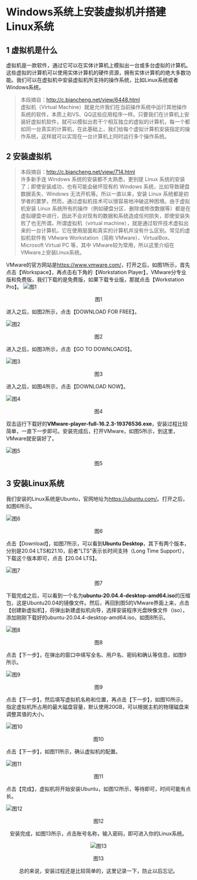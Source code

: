 # Windows系统上安装虚拟机并搭建Linux系统

## 1 虚拟机是什么

虚拟机是一款软件，通过它可以在实体计算机上模拟出一台或多台虚拟的计算机。这些虚拟的计算机可以使用实体计算机的硬件资源，拥有实体计算机的绝大多数功能。我们可以在虚拟机中安装虚拟机所支持的操作系统，比如Linux系统或者Windows系统。
> 本段摘自：<http://c.biancheng.net/view/6448.html> <br>
> 虚拟机（Virtual Machine）就是允许我们在当前操作系统中运行其他操作系统的软件，本质上和VS、QQ这些应用程序一样。只要我们在计算机上安装好虚拟机软件，就可以模拟出若干个相互独立的虚拟的计算机，每一个都如同一台真实的计算机，在此基础上，我们给每个虚拟计算机安装指定的操作系统，这样就可以实现在一台计算机上同时运行多个操作系统。

## 2 安装虚拟机

> 本段摘自：<http://c.biancheng.net/view/714.html><br>
> 许多新手连 Windows 系统的安装都不太熟悉，更别提 Linux 系统的安装了；即使安装成功，也有可能会破坏现有的 Windows 系统，比如导致硬盘数据丢失、Windows 无法开机等。所以一直以来，安装 Linux 系统都是初学者的噩梦。然而，通过虚拟机技术可以很容易地冲破这种困境。由于虚拟机安装 Linux 系统所有的操作（例如硬盘分区、删除或修改数据等）都是在虚拟硬盘中进行，因此不会对现有的数据和系统造成任何损失，即使安装失败了也无所谓。所谓虚拟机（virtual machine），就是通过软件技术虚拟出来的一台计算机，它在使用层面和真实的计算机并没有什么区别。常见的虚拟机软件有 VMware Workstation（简称 VMware）、VirtualBox、Microsoft Virtual PC 等，其中 VMware较为常用，所以这里介绍在VMware上安装Linux系统。

VMware的官方网站是<https://www.vmware.com/>，打开之后，如图1所示，首先点击【Workspace】，再点击右下角的【Workstation Player】，VMware分专业版和免费版，我们下载的是免费版，如果下载专业版，那就点击【Workstation Pro】。
![图1](https://gitee.com/guige317/blog-img_1/raw/master/Windows%E7%B3%BB%E7%BB%9F%E4%B8%8A%E5%AE%89%E8%A3%85%E8%99%9A%E6%8B%9F%E6%9C%BA%E5%B9%B6%E6%90%AD%E5%BB%BALinux%E7%B3%BB%E7%BB%9F/%E5%9B%BE1.PNG)

<center> 图1</center>

进入之后，如图2所示，点击【DOWNLOAD FOR FREE】。

![图2](https://gitee.com/guige317/blog-img_1/raw/master/Windows%E7%B3%BB%E7%BB%9F%E4%B8%8A%E5%AE%89%E8%A3%85%E8%99%9A%E6%8B%9F%E6%9C%BA%E5%B9%B6%E6%90%AD%E5%BB%BALinux%E7%B3%BB%E7%BB%9F/%E5%9B%BE2.PNG)

<center>图2</center>

进入之后，如图3所示，点击【GO TO DOWNLOADS】。

![图3](https://gitee.com/guige317/blog-img_1/raw/master/Windows%E7%B3%BB%E7%BB%9F%E4%B8%8A%E5%AE%89%E8%A3%85%E8%99%9A%E6%8B%9F%E6%9C%BA%E5%B9%B6%E6%90%AD%E5%BB%BALinux%E7%B3%BB%E7%BB%9F/%E5%9B%BE3.PNG)

<center>图3</center>

进入之后，如图4所示，点击【DOWNLOAD NOW】。

![图4](https://gitee.com/guige317/blog-img_1/raw/master/Windows%E7%B3%BB%E7%BB%9F%E4%B8%8A%E5%AE%89%E8%A3%85%E8%99%9A%E6%8B%9F%E6%9C%BA%E5%B9%B6%E6%90%AD%E5%BB%BALinux%E7%B3%BB%E7%BB%9F/%E5%9B%BE4.PNG)

<center>图4</center>

双击运行下载好的**VMware-player-full-16.2.3-19376536.exe**，安装过程比较简单，一直下一步即可。安装完成后，打开VMware，如图5所示，到这里，VMware就安装好了。

![图5](https://gitee.com/guige317/blog-img_1/raw/master/Windows%E7%B3%BB%E7%BB%9F%E4%B8%8A%E5%AE%89%E8%A3%85%E8%99%9A%E6%8B%9F%E6%9C%BA%E5%B9%B6%E6%90%AD%E5%BB%BALinux%E7%B3%BB%E7%BB%9F/%E5%9B%BE5.PNG)

<center>图5</center>

## 3 安装Linux系统

我们安装的Linux系统是Ubuntu，官网地址为<https://ubuntu.com/>。打开之后，如图6所示。

![图6](https://gitee.com/guige317/blog-img_1/raw/master/Windows%E7%B3%BB%E7%BB%9F%E4%B8%8A%E5%AE%89%E8%A3%85%E8%99%9A%E6%8B%9F%E6%9C%BA%E5%B9%B6%E6%90%AD%E5%BB%BALinux%E7%B3%BB%E7%BB%9F/%E5%9B%BE6.PNG)

<center>图6</center>

点击【Download】，如图7所示，可以看到**Ubuntu Desktop**，其下有两个版本，分别是20.04 LTS和21.10，前者"LTS"表示长时间支持（Long Time Support），下载这个版本即可，点击【20.04 LTS】。

![图7](https://gitee.com/guige317/blog-img_1/raw/master/Windows%E7%B3%BB%E7%BB%9F%E4%B8%8A%E5%AE%89%E8%A3%85%E8%99%9A%E6%8B%9F%E6%9C%BA%E5%B9%B6%E6%90%AD%E5%BB%BALinux%E7%B3%BB%E7%BB%9F/%E5%9B%BE7.PNG)

<center>图7</center>

下载完成之后，可以看到一个名为**ubuntu-20.04.4-desktop-amd64.iso**的压缩包，这是Ubuntu20.04的镜像文件。然后，再回到图5的VMware界面上来，点击【创建新虚拟机】，将弹出新建虚拟机向导，选择安装程序光盘映像文件（iso），添加刚刚下载好的ubuntu-20.04.4-desktop-amd64.iso，如图8所示。

![图8](https://gitee.com/guige317/blog-img_1/raw/master/Windows%E7%B3%BB%E7%BB%9F%E4%B8%8A%E5%AE%89%E8%A3%85%E8%99%9A%E6%8B%9F%E6%9C%BA%E5%B9%B6%E6%90%AD%E5%BB%BALinux%E7%B3%BB%E7%BB%9F/%E5%9B%BE8.PNG)

<center>图8</center>

点击【下一步】，在弹出的窗口中填写全名、用户名、密码和确认等信息，如图9所示。

![图9](https://gitee.com/guige317/blog-img_1/raw/master/Windows%E7%B3%BB%E7%BB%9F%E4%B8%8A%E5%AE%89%E8%A3%85%E8%99%9A%E6%8B%9F%E6%9C%BA%E5%B9%B6%E6%90%AD%E5%BB%BALinux%E7%B3%BB%E7%BB%9F/%E5%9B%BE9.PNG)

<center>图9</center>

点击【下一步】，然后填写虚拟机名称和位置，再点击【下一步】，如图10所示，指定虚拟机所占用的最大磁盘容量，默认使用20GB，可以根据主机的物理磁盘来调整其值的大小。

![图10](https://gitee.com/guige317/blog-img_1/raw/master/Windows%E7%B3%BB%E7%BB%9F%E4%B8%8A%E5%AE%89%E8%A3%85%E8%99%9A%E6%8B%9F%E6%9C%BA%E5%B9%B6%E6%90%AD%E5%BB%BALinux%E7%B3%BB%E7%BB%9F/%E5%9B%BE10.PNG)

<center>图10</center>

点击【下一步】，如图11所示，确认虚拟机的配置。

![图11](https://gitee.com/guige317/blog-img_1/raw/master/Windows%E7%B3%BB%E7%BB%9F%E4%B8%8A%E5%AE%89%E8%A3%85%E8%99%9A%E6%8B%9F%E6%9C%BA%E5%B9%B6%E6%90%AD%E5%BB%BALinux%E7%B3%BB%E7%BB%9F/%E5%9B%BE11.PNG)

<center>图11</center>

点击【完成】，虚拟机将开始安装Ubuntu，如图12所示，等待即可，时间可能有点长。

![图12](https://gitee.com/guige317/blog-img_1/raw/master/Windows%E7%B3%BB%E7%BB%9F%E4%B8%8A%E5%AE%89%E8%A3%85%E8%99%9A%E6%8B%9F%E6%9C%BA%E5%B9%B6%E6%90%AD%E5%BB%BALinux%E7%B3%BB%E7%BB%9F/%E5%9B%BE12.PNG)

<center>图12<center>

安装完成，如图13所示，点击账号名称，输入密码，即可进入你的Linux系统。

![图13](https://gitee.com/guige317/blog-img_1/raw/master/Windows%E7%B3%BB%E7%BB%9F%E4%B8%8A%E5%AE%89%E8%A3%85%E8%99%9A%E6%8B%9F%E6%9C%BA%E5%B9%B6%E6%90%AD%E5%BB%BALinux%E7%B3%BB%E7%BB%9F/%E5%9B%BE13.PNG)

<center>图13</center>

总的来说，安装过程还是比较简单的，这里记录一下，防止以后忘记。

